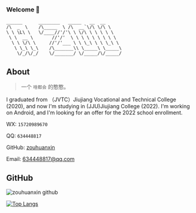 ### Welcome 👋

```
______      ________   _____   __  __
/\  _  \    /\_____  \ /\  __`\/\ \/\ \
\ \ \L\ \   \/____//'/'\ \ \/\ \ \ \ \ \
 \ \  __ \       //'/'  \ \ \ \ \ \ \ \ \
  \ \ \/\ \     //'/'___ \ \ \_\ \ \ \_\ \
   \ \_\ \_\    /\_______\\ \_____\ \_____\
    \/_/\/_/    \/_______/ \/_____/\/_____/
```

## About 

> 一个 `啥都会` 的憨憨。
> 
I graduated from （JVTC）Jiujiang Vocational and Technical College (2020), and now I'm studying in (JJU)Jiujiang College (2022). I'm working on Android, and I'm looking for an offer for the 2022 school enrollment.

WX: `15720989670`  

QQ: `634448817`  

GitHub: [zouhuanxin](https://github.com/zouhuanxin)

Email: 634448817@qq.com
## GitHub
![zouhuanxin github](https://github-readme-stats.vercel.app/api?username=zouhuanxin&show_icons=true&title_color=009688&icon_color=009688&text_color=333333&bg_color=ffffff)

[![Top Langs]()](https://github.com/anuraghazra/github-readme-stats)
